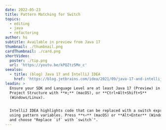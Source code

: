```yaml
---
date: 2022-05-23
title: Pattern Matching for Switch
topics:
  - editing
  - java
  - refactoring
author: hs
subtitle: Available in preview from Java 17
thumbnail: ./thumbnail.png
cardThumbnail: ./card.png
shortVideo:
  poster: ./tip.png
  url: 'https://youtu.be/kPQZtzSMo_c'
seealso:
  - title: (blog) Java 17 and IntelliJ IDEA
    href: 'https://blog.jetbrains.com/idea/2021/09/java-17-and-intellij-idea/'
leadin: >
  Ensure your SDK and Language Level are at least Java 17 (Preview) in your
  Project Structure with **⌘;** (macOS), or **Ctrl+Alt+Shift+S**
  (Windows/Linux). 


  IntelliJ IDEA highlights code that can be replaced with a switch expression
  using pattern variables. Press **⌥⏎** (macOS) or **Alt+Enter** (Windows/Linux)
  and choose "Replace `if` with `switch`".
---
```


